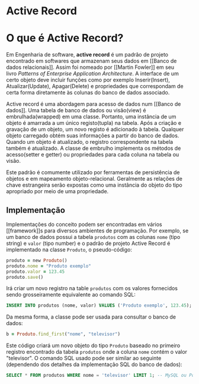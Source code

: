 # Active Record

# O que é Active Record?

Em Engenharia de software, **active record** é um padrão de projeto encontrado em softwares que armazenam seus dados em [[Banco de dados relacionais]]. Assim foi nomeado por [[Martin Fowler]] em seu livro _Patterns of Enterprise Application Architecture_. A interface de um certo objeto deve incluir funções como por exemplo Inserir(Insert), Atualizar(Update), Apagar(Delete) e propriedades que correspondam de certa forma diretamente às colunas do banco de dados associado.

Active record é uma abordagem para acesso de dados num [[Banco de dados]]. Uma tabela de banco de dados ou visão(view) é embrulhada(wrapped) em uma classe. Portanto, uma instância de um objeto é amarrada a um único registo(tupla) na tabela. Após a criação e gravação de um objeto, um novo registo é adicionado à tabela. Qualquer objeto carregado obtém suas informações a partir do banco de dados. Quando um objeto é atualizado, o registro correspondente na tabela também é atualizado. A classe de embrulho implementa os métodos de acesso(setter e getter) ou propriedades para cada coluna na tabela ou visão.

Este padrão é comumente utilizado por ferramentas de persistência de objetos e em mapeamento objeto-relacional. Geralmente as relações de chave estrangeira serão expostas como uma instância do objeto do tipo apropriado por meio de uma propriedade.

## Implementação

Implementações do conceito podem ser encontradas em vários [[framework]]s para diversos ambientes de programação. Por exemplo, se um banco de dados possui a tabela `produtos` com as colunas `nome` (tipo string) e `valor` (tipo number) e o padrão de projeto Active Record é implementado na classe `Produto`, o pseudo-código:

```ruby
produto = new Produto()
produto.nome = "Produto exemplo"
produto.valor = 123.45
produto.save()
```

Irá criar um novo registro na table `produtos` com os valores fornecidos sendo grosseiramente equivalente ao comando SQL:

```sql
INSERT INTO produtos (nome, valor) VALUES ('Produto exemplo', 123.45);
```

Da mesma forma, a classe pode ser usada para consultar o banco de dados:

```ruby
b = Produto.find_first("nome", "televisor")
```

Este código criará um novo objeto do tipo `Produto` baseado no primeiro registro encontrado da tabela `produtos` onde a coluna `nome` contém o valor "televisor". O comando SQL usado pode ser similar ao seguinte (dependendo dos detalhes da implementação SQL do banco de dados):

```sql
SELECT * FROM produtos WHERE nome = 'televisor' LIMIT 1; -- MySQL ou PostgreSQL
```
